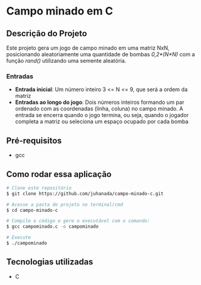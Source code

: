 # Campo minado em C

## Descrição do Projeto
Este projeto gera um jogo de campo minado em uma matriz NxN, posicionando aleatoriamente uma quantidade de bombas _0,2*(N*N)_ com a função _rand()_ utilizando uma semente aleatória.

### Entradas
* __Entrada inicial__: Um número inteiro 3 <= N <= 9, que será a ordem da matriz
* __Entradas ao longo do jogo__: Dois números inteiros formando um par ordenado com as coordenadas (linha, coluna) no campo minado. 
A entrada se encerra quando o jogo termina, ou seja, quando o jogador completa a matriz ou seleciona um espaço ocupado por cada bomba

## Pré-requisitos
* gcc

## Como rodar essa aplicação
```bash
# Clone este repositório
$ git clone https://github.com/juhanada/campo-minado-c.git

# Acesse a pasta do projeto no terminal/cmd
$ cd campo-minado-c

# Compile o código e gere o executável com o comando:
$ gcc campominado.c -o campominado

# Execute
$ ./campominado
```

## Tecnologias utilizadas
* C
